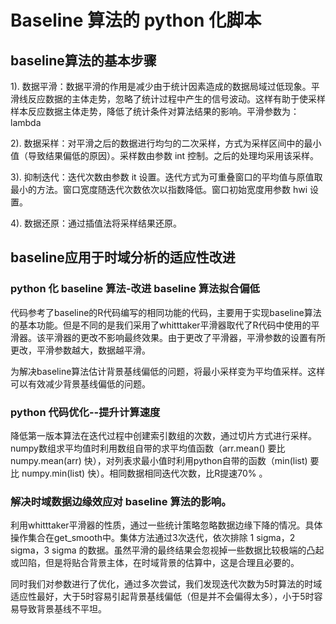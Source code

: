 # Baseline 算法的 python 化脚本

## baseline算法的基本步骤

1). 数据平滑：数据平滑的作用是减少由于统计因素造成的数据局域过低现象。平滑线反应数据的主体走势，忽略了统计过程中产生的信号波动。这样有助于使采样样本反应数据主体走势，降低了统计条件对算法结果的影响。平滑参数为：lambda

2). 数据采样：对平滑之后的数据进行均匀的二次采样，方式为采样区间中的最小值（导致结果偏低的原因）。采样数由参数 int 控制。之后的处理均采用该采样。

3). 抑制迭代：迭代次数由参数 it 设置。迭代方式为可重叠窗口的平均值与原值取最小的方法。窗口宽度随迭代次数依次以指数降低。窗口初始宽度用参数 hwi 设置。

4). 数据还原：通过插值法将采样结果还原。


## baseline应用于时域分析的适应性改进

### python 化 baseline 算法-改进 baseline 算法拟合偏低

代码参考了baseline的R代码编写的相同功能的代码，主要用于实现baseline算法的基本功能。但是不同的是我们采用了whitttaker平滑器取代了R代码中使用的平滑器。该平滑器的更改不影响最终效果。由于更改了平滑器，平滑参数的设置有所更改，平滑参数越大，数据越平滑。

为解决baseline算法估计背景基线偏低的问题，将最小采样变为平均值采样。这样可以有效减少背景基线偏低的问题。

### python 代码优化--提升计算速度

降低第一版本算法在迭代过程中创建索引数组的次数，通过切片方式进行采样。numpy数组求平均值时利用数组自带的求平均值函数（arr.mean() 要比 numpy.mean(arr) 快），对列表求最小值时利用python自带的函数（min(list) 要比 numpy.min(list) 快）。相同数据相同迭代次数，比R提速70% 。


### 解决时域数据边缘效应对 baseline 算法的影响。

利用whitttaker平滑器的性质，通过一些统计策略忽略数据边缘下降的情况。具体操作集合在get_smooth中。集体方法通过3次迭代，依次排除 1 sigma，2 sigma，3 sigma 的数据。虽然平滑的最终结果会忽视掉一些数据比较极端的凸起或凹陷，但是将贴合背景主体，在时域背景的估算中，这是合理且必要的。

同时我们对参数进行了优化，通过多次尝试，我们发现迭代次数为5时算法的时域适应性最好，大于5时容易引起背景基线偏低（但是并不会偏得太多），小于5时容易导致背景基线不平坦。




